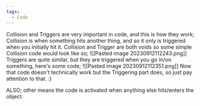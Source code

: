 ```yaml
---
tags:
  - Code
---
```

Collision and Triggers are very important in code, and this is how they work;
Collision is when something hits another thing, and so it only is triggered when you initially hit it. Collision and Trigger are both voids so some simple Collision code would look like so;
![[Pasted image 20230912112243.png]]
Triggers are quite similar, but they are triggered when you go in/on something, here's some code;
![[Pasted image 20230912112351.png]]
Now that code doesn't technically work but the Triggering part does, so just pay attention to that. :)

ALSO; other means the code is activated when anything else hits/enters the object.